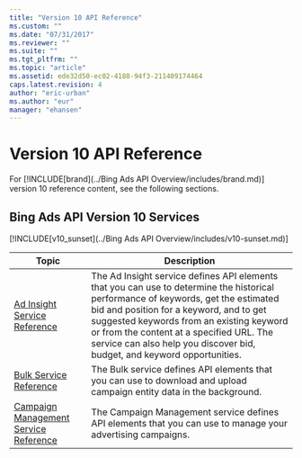 ```yaml
---
title: "Version 10 API Reference"
ms.custom: ""
ms.date: "07/31/2017"
ms.reviewer: ""
ms.suite: ""
ms.tgt_pltfrm: ""
ms.topic: "article"
ms.assetid: ede32d50-ec02-4188-94f3-211409174464
caps.latest.revision: 4
author: "eric-urban"
ms.author: "eur"
manager: "ehansen"
---
```

# Version 10 API Reference
For [!INCLUDE[brand](../Bing Ads API Overview/includes/brand.md)] version 10 reference content, see the following sections.

## Bing Ads API Version 10 Services
[!INCLUDE[v10_sunset](../Bing Ads API Overview/includes/v10-sunset.md)]

|Topic|Description|
|---------|---------------|
|[Ad Insight Service Reference](https://msdn.microsoft.com/library/bing-ads-ad-insight-service-reference(v=msads.100).aspx)|The Ad Insight service defines API elements that you can use to determine the historical performance of keywords, get the estimated bid and position for a keyword, and to get suggested keywords from an existing keyword or from the content at a specified URL. The service can also help you discover bid, budget, and keyword opportunities.|
|[Bulk Service Reference](https://msdn.microsoft.com/library/bing-ads-bulk-service-reference(v=msads.100).aspx)|The Bulk service defines API elements that you can use to download and upload campaign entity data in the background.|
|[Campaign Management Service Reference](https://msdn.microsoft.com/library/bing-ads-campaign-management-service-reference(v=msads.100).aspx)|The Campaign Management service defines API elements that you can use to manage your advertising campaigns.|
